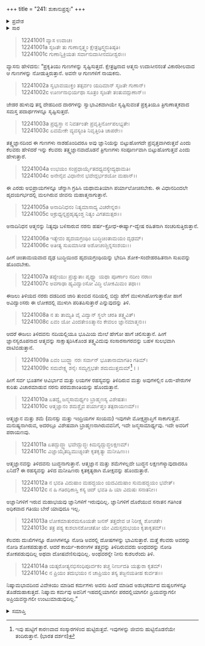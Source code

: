 +++
title = "241: ಶುಕಾನುಪ್ರಶ್ನಃ"
+++

<details><summary>ಪ್ರವೇಶ</summary>


।।   ಓಂ ಓಂ ನಮೋ ನಾರಾಯಣಾಯ।।   ಶ್ರೀ ವೇದವ್ಯಾಸಾಯ ನಮಃ ।।

ಶ್ರೀ ಕೃಷ್ಣದ್ವೈಪಾಯನ ವೇದವ್ಯಾಸ ವಿರಚಿತ  

**ಶ್ರೀ ಮಹಾಭಾರತ**

**ಶಾಂತಿ ಪರ್ವ**

**ಮೋಕ್ಷಧರ್ಮ ಪರ್ವ**

**ಅಧ್ಯಾಯ 241**


</details>

<details><summary>ಸಾರ</summary>

ಜ್ಞಾನದ ಸಾಧನೆ, ಲಕ್ಷಣ ಮತ್ತು ಮಹಿಮೆ (1-14).


</details>


> 12241001 ವ್ಯಾಸ ಉವಾಚ।  
12241001a ಸೃಜತೇ ತು ಗುಣಾನ್ಸತ್ತ್ವಂ ಕ್ಷೇತ್ರಜ್ಞಸ್ತ್ವನುತಿಷ್ಠತಿ।  
12241001c ಗುಣಾನ್ವಿಕ್ರಿಯತಃ ಸರ್ವಾನುದಾಸೀನವದೀಶ್ವರಃ।।

ವ್ಯಾಸನು ಹೇಳಿದನು: “ಪ್ರಕೃತಿಯು ಗುಣಗಳನ್ನು ಸೃಷ್ಟಿಸುತ್ತದೆ. ಕ್ಷೇತ್ರಜ್ಞನಾದ ಆತ್ಮನು ಉದಾಸೀನನಂತೆ ವಿಕಾರಶೀಲವಾದ ಆ ಗುಣಗಳನ್ನು ನೋಡುತ್ತಿರುತ್ತಾನೆ. ಅವನೇ ಆ ಗುಣಗಳಿಗೆ ನಾಯಕನು.

> 12241002a ಸ್ವಭಾವಯುಕ್ತಂ ತತ್ಸರ್ವಂ ಯದಿಮಾನ್ ಸೃಜತೇ ಗುಣಾನ್।  
12241002c ಊರ್ಣನಾಭಿರ್ಯಥಾ ಸೂತ್ರಂ ಸೃಜತೇ ತಂತುವದ್ಗುಣಾನ್।।

ಜೇಡರ ಹುಳುವು ತನ್ನ ದೇಹದಿಂದ ದಾರಗಳನ್ನು ಸ್ವಾಭಾವಿಕವಾಗಿಯೇ ಸೃಷ್ಟಿಸುವಂತೆ ಪ್ರಕೃತಿಯೂ ತ್ರಿಗುಣಾತ್ಮಕವಾದ ಸಮಸ್ತ ಪದಾರ್ಥಗಳನ್ನೂ ಸೃಷ್ಟಿಸುತ್ತದೆ.

> 12241003a ಪ್ರಧ್ವಸ್ತಾ ನ ನಿವರ್ತಂತೇ ಪ್ರವೃತ್ತಿರ್ನೋಪಲಭ್ಯತೇ।  
12241003c ಏವಮೇಕೇ ವ್ಯವಸ್ಯಂತಿ ನಿವೃತ್ತಿರಿತಿ ಚಾಪರೇ।।

ತತ್ತ್ವಜ್ಞಾನದಿಂದ ಈ ಗುಣಗಳು ನಾಶಹೊಂದಿದರೂ ಅವು ಜ್ಞಾನಿಯನ್ನು ಬಿಟ್ಟುಹೋಗದೇ ಪ್ರವೃತ್ತವಾಗಿರುತ್ತವೆ ಎಂದು ಕೆಲವರು ಹೇಳಿದರೆ ಇನ್ನು ಕೆಲವರು ತತ್ತ್ವಜ್ಞಾನವಾದೊಡನೆ ತ್ರಿಗುಣಗಳು ಸಂಪೂರ್ಣವಾಗಿ ಬಿಟ್ಟುಹೋಗುತ್ತವೆ ಎಂದು ಹೇಳುತ್ತಾರೆ.

> 12241004a ಉಭಯಂ ಸಂಪ್ರಧಾರ್ಯೈತದಧ್ಯವಸ್ಯೇದ್ಯಥಾಮತಿ।  
12241004c ಅನೇನೈವ ವಿಧಾನೇನ ಭವೇದ್ಗರ್ಭಶಯೋ ಮಹಾನ್।।

ಈ ಎರಡು ಅಭಿಪ್ರಾಯಗಳನ್ನೂ ಚೆನ್ನಾಗಿ ಗ್ರಹಿಸಿ ಯಥಾಮತಿಯಾಗಿ ಪರ್ಯಾಲೋಚಿಸಬೇಕು. ಈ ವಿಧಾನದಿಂದಲೇ ಹೃದಯಗರ್ಭದಲ್ಲಿ ಮಲಗಿರುವ ಜೀವನು ಮಹಾತ್ಮನಾಗುತ್ತಾನೆ.

> 12241005a ಅನಾದಿನಿಧನಂ ನಿತ್ಯಮಾಸಾದ್ಯ ವಿಚರೇನ್ನರಃ।  
12241005c ಅಕ್ರುಧ್ಯನ್ನಪ್ರಹೃಷ್ಯಂಶ್ಚ ನಿತ್ಯಂ ವಿಗತಮತ್ಸರಃ।।

ಅನಾದಿನಿಧನ ಆತ್ಮನನ್ನು ನಿತ್ಯವೂ ಬಳಿಸಾರುವ ನರನು ಹರ್ಷ-ಕ್ರೋಧ-ಈರ್ಷ್ಯಾ-ದ್ವೇಷ ರಹಿತನಾಗಿ ಸಂಚರಿಸುತ್ತಿರುತ್ತಾನೆ.

> 12241006a ಇತ್ಯೇವಂ ಹೃದಯಗ್ರಂಥಿಂ ಬುದ್ಧಿಚಿಂತಾಮಯಂ ದೃಢಮ್।  
12241006c ಅತೀತ್ಯ ಸುಖಮಾಸೀತ ಅಶೋಚಂಶ್ಚಿನ್ನಸಂಶಯಃ।।

ಹೀಗೆ ಚಿಂತಾಮಯವಾದ ದೃಢ ಬುದ್ಧಿಯಿಂದ ಹೃದಯಗ್ರಂಥಿಯನ್ನು ಭೇದಿಸಿ ಶೋಕ-ಸಂದೇಹರಹಿತನಾಗಿ ಸುಖವನ್ನು ಹೊಂದಬೇಕು.

> 12241007a ತಪ್ಯೇಯುಃ ಪ್ರಚ್ಯುತಾಃ ಪೃಥ್ವ್ಯಾ ಯಥಾ ಪೂರ್ಣಾಂ ನದೀಂ ನರಾಃ।  
12241007c ಅವಗಾಢಾ ಹ್ಯವಿದ್ವಾಂಸೋ ವಿದ್ಧಿ ಲೋಕಮಿಮಂ ತಥಾ।।

ಈಜಲು ತಿಳಿಯದ ನರರು ದಡದಿಂದ ಜಾರಿ ತುಂಬಿದ ನದಿಯಲ್ಲಿ ಬಿದ್ದು ಹೇಗೆ ಮುಳುಗಿಹೋಗುತ್ತಾರೋ ಹಾಗೆ ಅವಿದ್ವಾಂಸರು ಈ ಲೋಕದಲ್ಲಿ ಮುಳುಗಿ ಪರಿತಪಿಸುತ್ತಾರೆ ಎನ್ನುವುದನ್ನು ತಿಳಿ.

> 12241008a ನ ತು ತಾಮ್ಯತಿ ವೈ ವಿದ್ವಾನ್ ಸ್ಥಲೇ ಚರತಿ ತತ್ತ್ವವಿತ್।  
12241008c ಏವಂ ಯೋ ವಿಂದತೇಽಽತ್ಮಾನಂ ಕೇವಲಂ ಜ್ಞಾನಮಾತ್ಮನಃ।।

ಆದರೆ ಈಜಲು ತಿಳಿದವನು ನದಿಯಲ್ಲಿಯೂ ಭೂಮಿಯ ಮೇಲೆ ಹೇಗೋ ಹಾಗೆ ಚಲಿಸುತ್ತಾನೆ. ಹೀಗೆ ಜ್ಞಾನಸ್ವರೂಪನಾದ ಆತ್ಮವನ್ನು ಸಾಕ್ಷಾತ್ಕರಿಸಿಕೊಂಡ ತತ್ತ್ವವಿದುವು ಸಂಸಾರಸಾಗರವನ್ನು ಬಹಳ ಸುಲಭವಾಗಿ ದಾಟಿಬಿಡುತ್ತಾನೆ.

> 12241009a ಏವಂ ಬುದ್ಧ್ವಾ ನರಃ ಸರ್ವಾನ್ ಭೂತಾನಾಮಾಗತಿಂ ಗತಿಮ್।  
12241009c ಸಮವೇಕ್ಷ್ಯ ಶನೈಃ ಸಮ್ಯಗ್ಲಭತೇ ಶಮಮುತ್ತಮಮ್[^1]।।

ಹೀಗೆ ಸರ್ವ ಭೂತಗಳ ಆವಿರ್ಭಾವ ಮತ್ತು ಲಯಗಳ ರಹಸ್ಯವನ್ನು ತಿಳಿದಿರುವ ಮತ್ತು ಅವುಗಳಲ್ಲಿನ ಏರು-ಪೇರುಗಳ ಕುರಿತು ವಿಚಾರಮಾಡುವ ನರನು ಪರಮಶಾಂತಿಯನ್ನು ಹೊಂದುತ್ತಾನೆ.

> 12241010a ಏತದ್ವೈ ಜನ್ಮಸಾಮರ್ಥ್ಯಂ ಬ್ರಾಹ್ಮಣಸ್ಯ ವಿಶೇಷತಃ।  
12241010c ಆತ್ಮಜ್ಞಾನಂ ಶಮಶ್ಚೈವ ಪರ್ಯಾಪ್ತಂ ತತ್ಪರಾಯಣಮ್।।

ಆತ್ಮಜ್ಞಾನ ಮತ್ತು ಶಮೆ (ಮನಸ್ಸು ಮತ್ತು ಇಂದ್ರಿಯಗಳ ಸಂಯಮ) ಇವುಗಳೇ ಮೋಕ್ಷಪ್ರಾಪ್ತಿಗೆ ಸಾಕಾಗುತ್ತವೆ. ಮನುಷ್ಯನಾಗಿರುವ, ಅದರಲ್ಲೂ ವಿಶೇಷವಾಗಿ ಬ್ರಾಹ್ಮಣನಾಗಿರುವವನಿಗೆ, ಇದೇ ಜನ್ಮಸಾಮಾರ್ಥ್ಯವು. ಇದೇ ಅವರಿಗೆ ಪರಾಯಣವು.

> 12241011a ಏತದ್ಬುದ್ಧ್ವಾ ಭವೇದ್ಬುದ್ಧಃ ಕಿಮನ್ಯದ್ಬುದ್ಧಲಕ್ಷಣಮ್।  
12241011c ವಿಜ್ಞಾಯೈತದ್ವಿಮುಚ್ಯಂತೇ ಕೃತಕೃತ್ಯಾ ಮನೀಷಿಣಃ।।

ಆತ್ಮಜ್ಞಾನವನ್ನು ತಿಳಿದವನು ಬುದ್ಧನಾಗುತ್ತಾನೆ. ಆತ್ಮಜ್ಞಾನ ಮತ್ತು ಶಮೆಗಳಲ್ಲದೇ ಬುದ್ಧನ ಲಕ್ಷಣಗಳ್ಯಾವುದಾದರೂ ಏನಿದೆ? ಈ ರಹಸ್ಯವನ್ನು ತಿಳಿದ ಮನೀಷಿಣರು ಕೃತಕೃತ್ಯರಾಗಿ ಮೋಕ್ಷವನ್ನು ಹೊಂದುತ್ತಾರೆ.

> 12241012a ನ ಭವತಿ ವಿದುಷಾಂ ಮಹದ್ಭಯಂ
       ಯದವಿದುಷಾಂ ಸುಮಹದ್ಭಯಂ ಭವೇತ್।  
> 12241012c ನ ಹಿ ಗತಿರಧಿಕಾಸ್ತಿ ಕಸ್ಯ ಚಿದ್
       ಭವತಿ ಹಿ ಯಾ ವಿದುಷಃ ಸನಾತನೀ।।  

ಅಜ್ಞಾನಿಗಳಿಗೆ ಇರುವ ಮಹಾಭಯವು ಜ್ಞಾನಿಗಳಿಗೆ ಇರುವುದಿಲ್ಲ. ಜ್ಞಾನಿಗಳಿಗೆ ದೊರೆಯುವ ಸನಾತನ ಗತಿಗಿಂತ ಅಧಿಕವಾದ ಗತಿಯು ಬೇರೆ ಯಾವುದೂ ಇಲ್ಲ.

> 12241013a ಲೋಕಮಾತುರಮಸೂಯತೇ ಜನಸ್
       ತತ್ತದೇವ ಚ ನಿರೀಕ್ಷ್ಯ ಶೋಚತೇ।  
> 12241013c ತತ್ರ ಪಶ್ಯ ಕುಶಲಾನಶೋಚತೋ
       ಯೇ ವಿದುಸ್ತದುಭಯಂ ಕೃತಾಕೃತಮ್।।  

ಕೆಲವರು ದುಃಖಿಗಳನ್ನೂ ರೋಗಿಗಳನ್ನೂ ನೋಡಿ ಅವರಲ್ಲಿ ದೋಷಗಳನ್ನು ಭಾವಿಸುತ್ತಾರೆ. ಮತ್ತೆ ಕೆಲವರು ಅವರನ್ನು ನೋಡಿ ಶೋಕಪಡುತ್ತಾರೆ. ಆದರೆ ಕಾರ್ಯ-ಕಾರಣಗಳ ತತ್ತ್ವವನ್ನು ತಿಳಿದಿರುವವರು ಅಂಥವರನ್ನು ನೋಡಿ ಶೋಕಪಡುವುದಿಲ್ಲ ಅಥವಾ ದೋಷವೆಣಿಸುವುದಿಲ್ಲ. ಅಂಥವರನ್ನೇ ನೀನು ಕುಶಲರೆಂದು ತಿಳಿ.

> 12241014a ಯತ್ಕರೋತ್ಯನಭಿಸಂಧಿಪೂರ್ವಕಂ
       ತಚ್ಚ ನಿರ್ಣುದತಿ ಯತ್ಪುರಾ ಕೃತಮ್।  
> 12241014c ನ ಪ್ರಿಯಂ ತದುಭಯಂ ನ ಚಾಪ್ರಿಯಂ
       ತಸ್ಯ ತಜ್ಜನಯತೀಹ ಕುರ್ವತಃ।।  

ನಿಷ್ಕಾಮಭಾವದಿಂದ ವಿವೇಕಿಯು ಮಾಡಿದ ಕರ್ಮಗಳು ಅವನು ಹಿಂದೆ ಮಾಡಿದ ಅಶುಭಕರ್ಮದ ದುಷ್ಫಲಗಳನ್ನೂ ತೊಡೆದುಹಾಕುತ್ತದೆ. ನಿಷ್ಕಾಮ ಕರ್ಮವು ಅವನಿಗೆ ಇಹದಲ್ಲಿಯಾಗಲೀ ಪರದಲ್ಲಿಯಾಗಲೀ ಪ್ರಿಯವನ್ನಾಗಲೀ ಅಪ್ರಿಯವನ್ನಾಗಲೀ ಉಂಟುಮಾಡುವುದಿಲ್ಲ.”


<details><summary>ಸಮಾಪ್ತಿ</summary>

ಇತಿ ಶ್ರೀಮಹಾಭಾರತೇ ಶಾಂತಿಪರ್ವಣಿ ಮೋಕ್ಷಧರ್ಮಪರ್ವಣಿ ಶುಕಾನುಪ್ರಶ್ನೇ ಏಕಚತ್ವಾರಿಂಶಾಧಿಕದ್ವಿಶತತಮೋಽಧ್ಯಾಯಃ।।  
ಇದು ಶ್ರೀಮಹಾಭಾರತದಲ್ಲಿ ಶಾಂತಿಪರ್ವದಲ್ಲಿ ಮೋಕ್ಷಧರ್ಮಪರ್ವದಲ್ಲಿ ಶುಕಾನುಪ್ರಶ್ನ ಎನ್ನುವ ಇನ್ನೂರಾನಲ್ವತ್ತೊಂದನೇ ಅಧ್ಯಾಯವು.


</details>

[^1]: ಇವು ಹುಟ್ಟಿಗೆ ಕಾರಣವಾದ ಸಂಸ್ಕಾರಗಳಿಂದ ಹುಟ್ಟಿರುತ್ತವೆ. ಇವುಗಳನ್ನು ಜೀವನು ಹುಟ್ಟಿನೊಡನೆಯೇ ತಂದಿರುತ್ತಾನೆ. (ಭಾರತ ದರ್ಶನ)